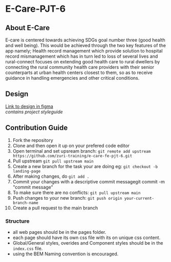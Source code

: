 # **E-Care-PJT-6**

## **About E-Care**

E-care is centered towards achieving SDGs goal number three (good health and well being). This would be achieved through the two key features of the app namely; Health record management which provide solution to hospital record mismanagement which has in turn led to loss of several lives and rural-connect focuses on extending good health care to rural dwellers by connecting the rural community health care providers with their senior counterparts at urban health centers closest to them, so as to receive guidance in handling emergencies and other critical conditions.

## **Design**

[Link to design in figma](https://www.figma.com/file/52HpgVkr6FIKMGgWPg5Y5X/Style-guide-for-E-Care?node-id=0%3A1) <br>
_contains project styleguide_

## **Contribution Guide**

1. Fork the repository
2. Clone and then open it up on your prefered code editor
3. Open terminal and set upsream branch: `git remote add upstream https://github.com/zuri-training/e-care-fe-pjt-6.git`
4. Pull upstream `git pull upstream main`
5. Create a new branch for the task your are doing eg: `git checkout -b landing-page`
6. After making changes, do `git add .`
7. Commit your changes with a descriptive commit messagegit commit -m "commit message"
8. To make sure there are no conflicts: `git pull upstream main`
9. Push changes to your new branch: `git push origin your-current-branch-name`
10. Create a pull request to the main branch
    <br>

### Structure

- all web pages should be in the pages folder.
- each page should have its own css file with its on unique css content.
- Global/General styles, overides and Component styles should be in the `index.css` file.
- using the BEM Naming convention is encouraged.
